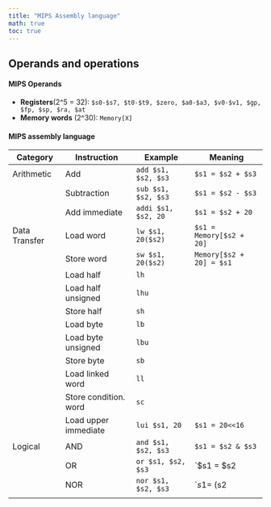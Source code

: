```yaml
---
title: "MIPS Assembly language"
math: true
toc: true
---
```


## Operands and operations
#### MIPS Operands
- **Registers**(2^5 = 32):  `$s0-$s7, $t0-$t9, $zero, $a0-$a3, $v0-$v1, $gp, $fp, $sp, $ra, $at`
- **Memory words** (2^30): `Memory[X]`

#### MIPS assembly language
| **Category**  | **Instruction**       | **Example**         | **Meaning**              |
| ------------- | --------------------- | ------------------- | ------------------------ |
| Arithmetic    | Add                   | `add $s1, $s2, $s3` | `$s1 = $s2 + $s3`        |
|               | Subtraction           | `sub $s1, $s2, $s3` | `$s1 = $s2 - $s3`        |
|               | Add immediate         | `addi $s1, $s2, 20` | `$s1 = $s2 + 20`         |
| Data Transfer | Load word             | `lw $s1, 20($s2)`   | `$s1 = Memory[$s2 + 20]` |
|               | Store word            | `sw $s1, 20($s2)`   | `Memory[$s2 + 20] = $s1` |
|               | Load half             | `lh`                |                          |
|               | Load half unsigned    | `lhu`               |                          |
|               | Store half            | `sh`                |                          |
|               | Load byte             | `lb`                |                          |
|               | Load byte unsigned    | `lbu`               |                          |
|               | Store byte            | `sb`                |                          |
|               | Load linked word      | `ll`                |                          |
|               | Store condition. word | `sc`                |                          |
|               | Load upper immediate  | `lui $s1, 20`       | `$s1 = 20<<16`           |
| Logical       | AND                   | `and $s1, $s2, $s3` | `$s1 = $s2 & $s3`        |
|               | OR                    | `or $s1, $s2, $s3`  | `$s1 = $s2 | $s3`        |
|               | NOR                   | `nor $s1, $s2, $s3` | `$s1 = ~($s2 | $s3)`     |
|               |                       |                     |                          |
